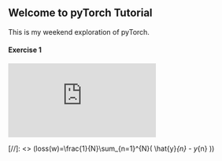 ## Welcome to pyTorch Tutorial
This is my weekend exploration of pyTorch.

#### Exercise 1
![First equation](http://latex.codecogs.com/gif.latex?loss%28w%29%3D%5Cfrac%7B1%7D%7BN%7D%5Csum_%7Bn%3D1%7D%5E%7BN%7D%28%20%5Chat%7By%7D_%7Bn%7D%20-%20y_%7Bn%7D%20%29)

[//]: <> (loss(w)=\frac{1}{N}\sum_{n=1}^{N}( \hat{y}_{n} - y_{n} ))
